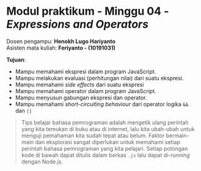 # Modul praktikum - Minggu 04 - *Expressions and Operators*

Dosen pengampu: **Henokh Lugo Hariyanto**  
Asisten mata kuliah: **Feriyanto - (10191031)**

**Tujuan**:
- Mampu memahami ekspresi dalam program JavaScript.
- Mampu melakukan evaluasi (perhitungan nilai) dari suatu ekspresi.
- Mampu memahami *side effects* dari suatu ekspresi
- Mampu memahami operator dalam program JavaScript.
- Mampu menyusun gabungan ekspresi dan operator.
- Mampu memahami *short-circuiting behaviour* dari operator logika `&&` dan `||`

> Tips belajar bahasa pemrograman adalah mengetik ulang perintah yang kita 
> temukan di buku atau di internet, lalu kita ubah-ubah untuk menguji pemahaman
> kita sudah tepat atau belum. Faktor bermain-main dan eksplorasi sangat 
> diperlukan untuk memahami setiap perintah bahasa pemrograman yang kita pelajari.
> Setiap potongan kode di bawah dapat ditulis dalam berkas `.js` lalu
> dapat di-*running* dengan Node.js.
